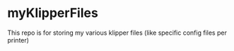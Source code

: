 # myKlipperFiles
This repo is for storing my various klipper files (like specific config files per printer)
